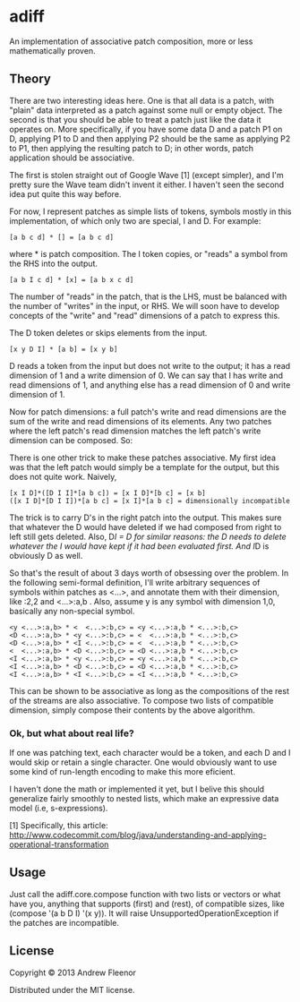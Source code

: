 # adiff

An implementation of associative patch composition, more or less mathematically proven.

## Theory

There are two interesting ideas here. One is that all data is a patch, with "plain" data interpreted as a patch against some null or empty object. The second is that you should be able to treat a patch just like the data it operates on. More specifically, if you have some data D and a patch P1 on D, applying P1 to D and then applying P2 should be the same as applying P2 to P1, then applying the resulting patch to D; in other words, patch application should be associative.

The first is stolen straight out of Google Wave [1] (except simpler), and I'm pretty sure the Wave team didn't invent it either. I haven't seen the second idea put quite this way before.

For now, I represent patches as simple lists of tokens, symbols mostly in this
implementation, of which only two are special, I and D. For example:

    [a b c d] * [] = [a b c d]

where * is patch composition. The I token copies, or "reads" a symbol
from the RHS into the output.

    [a b I c d] * [x] = [a b x c d]

The number of "reads" in the patch, that is the LHS, must be balanced with the number of
"writes" in the input, or RHS. We will soon have to develop concepts of the "write"
and "read" dimensions of a patch to express this.

The D token deletes or skips elements from the input.

    [x y D I] * [a b] = [x y b]

D reads a token from the input but does not write to the output; it has a read
dimension of 1 and a write dimension of 0. We can say that I has write and
read dimensions of 1, and anything else has a read dimension of 0 and write
dimension of 1.

Now for patch dimensions: a full patch's write and read dimensions are the sum of the
write and read dimensions of its elements. Any two patches where the left
patch's read dimension matches the left patch's write dimension can be composed. So:

    

There is one other trick to make these patches associative. My first idea was
that the left patch would simply be a template for the output, but this does
not quite work. Naively,

    [x I D]*([D I I]*[a b c]) = [x I D]*[b c] = [x b]
    ([x I D]*[D I I])*[a b c] = [x I]*[a b c] = dimensionally incompatible

The trick is to carry D's in the right patch into the output. This makes sure
that whatever the D would have deleted if we had composed from right to left
still gets deleted. Also, D*I = D for similar reasons: the D needs to delete
whatever the I would have kept if it had been evaluated first. And I*D is
obviously D as well.

So that's the result of about 3 days worth of obsessing over the problem. In the following
semi-formal definition, I'll write arbitrary sequences of symbols within
patches as <...>, and annotate them with their dimension, like <a b D D>:2,2
and <...>:a,b . Also, assume y is any symbol with dimension 1,0, basically any non-special symbol.

    <y <...>:a,b> * <  <...>:b,c> = <y <...>:a,b * <...>:b,c>
    <D <...>:a,b> * <y <...>:b,c> = <  <...>:a,b * <...>:b,c>
    <D <...>:a,b> * <I <...>:b,c> = <  <...>:a,b * <...>:b,c>
    <  <...>:a,b> * <D <...>:b,c> = <D <...>:a,b * <...>:b,c>
    <I <...>:a,b> * <y <...>:b,c> = <y <...>:a,b * <...>:b,c>
    <I <...>:a,b> * <D <...>:b,c> = <D <...>:a,b * <...>:b,c>
    <I <...>:a,b> * <I <...>:b,c> = <I <...>:a,b * <...>:b,c>

This can be shown to be associative as long as the compositions of the rest
of the streams are also associative. To compose two lists of compatible
dimension, simply compose their contents by the above algorithm. 

### Ok, but what about real life?

If one was patching text, each character would be a token, and each D and I
would skip or retain a single character. One would obviously want to use
some kind of run-length encoding to make this more eficient.

I haven't done the math or implemented it yet, but I belive this should
generalize fairly smoothly to nested lists, which make an expressive data
model (i.e, s-expressions).

[1] Specifically, this article: http://www.codecommit.com/blog/java/understanding-and-applying-operational-transformation

## Usage

Just call the adiff.core.compose function with two lists or vectors or what have you, anything that supports (first) and (rest), of compatible sizes, like (compose '(a b D I) '(x y)). It will raise UnsupportedOperationException if the patches are incompatible.

## License

Copyright © 2013 Andrew Fleenor

Distributed under the MIT license.
